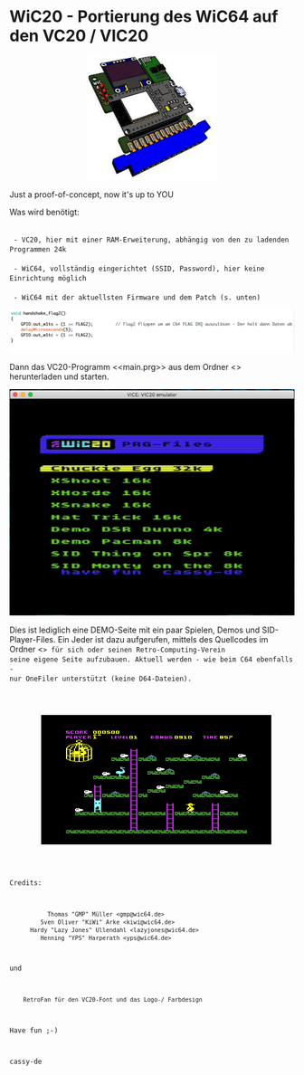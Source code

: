 # WiC20 - Portierung des WiC64 auf den VC20 / VIC20

<p align="center">
  <img src="WiC64.png">
</p>

Just a proof-of-concept, now it's up to YOU

Was wird benötigt:

<code>
 - VC20, hier mit einer RAM-Erweiterung, abhängig von den zu ladenden Programmen 24k
</code>



<code>
 - WiC64, vollständig eingerichtet (SSID, Password), hier keine Einrichtung möglich
</code>



<code>
 - WiC64 mit der aktuellsten Firmware und dem Patch (s. unten) 
</code>



<p align="center">
  <img src="patch_fw.png">
</p>


Dann das VC20-Programm <<main.prg>> aus dem Ordner <<vc20-progs>> herunterladen und starten.

<p align="center">
  <img src="WiC20.png">
</p>

Dies ist lediglich eine DEMO-Seite mit ein paar Spielen, Demos und SID-Player-Files. Ein Jeder ist dazu aufgerufen, mittels des Quellcodes im Ordner <<code>> für sich oder seinen Retro-Computing-Verein seine eigene Seite aufzubauen. Aktuell werden - wie beim C64 ebenfalls - nur OneFiler unterstützt (keine D64-Dateien).

<p align="center">
  <img src="ce.png">
</p>
 



Credits:

               Thomas "GMP" Müller <gmp@wic64.de>
             Sven Oliver "KiWi" Arke <kiwi@wic64.de>
          Hardy "Lazy Jones" Ullendahl <lazyjones@wic64.de>
             Henning "YPS" Harperath <yps@wic64.de>
 
 und 

		RetroFan für den VC20-Font und das Logo-/ Farbdesign



Have fun ;-)

cassy-de

